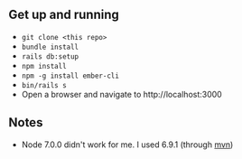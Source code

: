 
## Get up and running

* `git clone <this repo>`
* `bundle install`
* `rails db:setup`
* `npm install`
* `npm -g install ember-cli`
* `bin/rails s`
*  Open a browser and navigate to http://localhost:3000

## Notes

* Node 7.0.0 didn't work for me. I used 6.9.1 (through
  [mvn](https://github.com/creationix/nvm))
